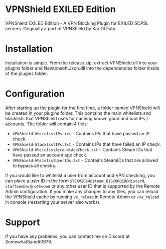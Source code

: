 # VPNShield EXILED Edition
VPNShield EXILED Edition - A VPN Blocking Plugin for EXILED SCPSL servers. Originally a port of VPNShield by KarlOfDuty.

<h1>Installation</h1>
<p>Installation is simple. From the release zip, extract VPNShield.dll into your plugins folder and Newtonsoft.Json.dll into the dependencies folder inside of the plugins folder.

<h1>Configuration</h1>
<p>After starting up the plugin for the first time, a folder named VPNShield will be created in your plugins folder. This contains the main whitelists and blacklists that VPNShield uses for caching known good and bad IPs / accounts. The folder will contain 4 files:

- `VPNShield-WhitelistIPs.txt` - Contains IPs that have passed an IP check.
- `VPNShield-BlacklistIPs.txt` - Contains IPs that have failed an IP check.
- `VPNShield-WhitelistAccountAgeCheck.txt` - Contains Steam IDs that have passed an account age check.
- `VPNShield-WhitelistUserIDs.txt` - Contains SteamIDs that are allowed to bypass all checks.

If you would like to whitelist a user from account and VPN checking, you can place a user ID in the form `STEAMID64@steam`, `DISCORDID@discord`, `staffmember@nothwood` or any other user ID that is supported by the Remote Admin configuration. If you make any changes to any files, you can reload the VPNShield cache by running `vs_reload` in Remote Admin or `/vs_reload` in console (restarting your server also works).

<h1>Support</h1>
If you have any problems, you can contact me on Discord at SomewhatSane#0979.

